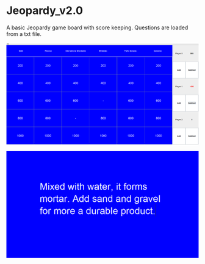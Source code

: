 # Jeopardy_v2.0
A basic Jeopardy game board with score keeping. Questions are loaded from a txt file.

![alt text](screenshots/board.PNG "Screenshot of the board")

![alt text](screenshots/question.PNG "Screenshot of the board")
